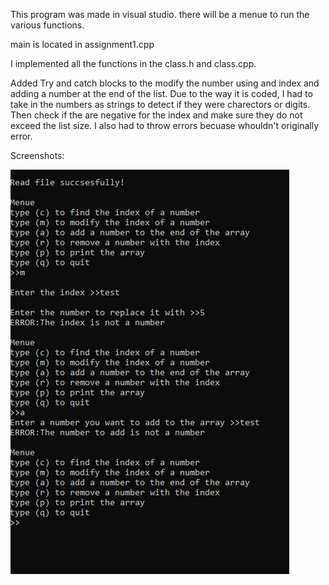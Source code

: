 
This program was made in visual studio.
there will be a menue to run the various functions.

main is located in assignment1.cpp

I implemented all the functions in the class.h and class.cpp.

Added Try and catch blocks to the modify the number using and index and adding a number at the end of the list. Due to the way it is coded, I had to take in the numbers as strings to detect if they were charectors or digits. Then check if the are negative for the index and make sure they do not exceed the list size. I also had to throw errors becuase whouldn't originally error.

Screenshots:

![alt text](https://github.com/johniscool1/cs303/blob/main/assignment2/question1/output.PNG)
